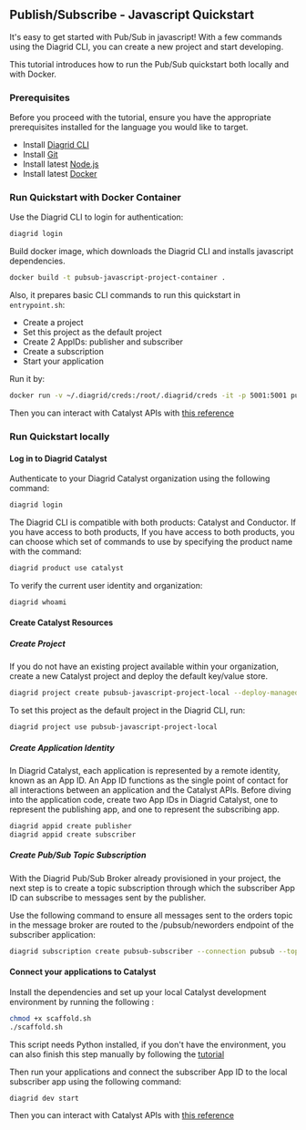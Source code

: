 ## Publish/Subscribe - Javascript Quickstart

It's easy to get started with Pub/Sub in javascript!
With a few commands using the Diagrid CLI, you can create a new project and start developing.

This tutorial introduces how to run the Pub/Sub quickstart both locally and with Docker.


### Prerequisites
Before you proceed with the tutorial, ensure you have the appropriate prerequisites installed for the language you would like to target.

- Install [Diagrid CLI](https://docs.diagrid.io/catalyst/references/cli-reference/intro/)
- Install [Git](https://git-scm.com/downloads)
- Install latest [Node.js](https://nodejs.org/en/)
- Install latest [Docker](https://docs.docker.com/engine/install/)


### Run Quickstart with Docker Container

Use the Diagrid CLI to login for authentication:

```sh
diagrid login
```


<!-- STEP
name: Docker Build
tags:
  - container
-->


Build docker image, which downloads the Diagrid CLI and installs javascript dependencies. 

```sh
docker build -t pubsub-javascript-project-container .
```


<!-- END_STEP -->


Also, it prepares basic CLI commands to run this quickstart in `entrypoint.sh`:
- Create a project
- Set this project as the default project
- Create 2 AppIDs: publisher and subscriber
- Create a subscription
- Start your application 

Run it by:
```sh
docker run -v ~/.diagrid/creds:/root/.diagrid/creds -it -p 5001:5001 pubsub-javascript-project-container
```

Then you can interact with Catalyst APIs with [this reference](https://docs.diagrid.io/catalyst/local-tutorials/key-value#interact-with-catalyst-apis)



### Run Quickstart locally

#### Log in to Diagrid Catalyst

Authenticate to your Diagrid Catalyst organization using the following command:

```sh
diagrid login
```

The Diagrid CLI is compatible with both products: Catalyst and Conductor.
If you have access to both products, If you have access to both products, you can choose which set of commands to use by specifying the product name with the command:

```sh
diagrid product use catalyst
```



To verify the current user identity and organization:
```sh
diagrid whoami
```

#### Create Catalyst Resources

##### Create Project

<!-- STEP
name: Create Catalyst Project
tags:
  - local
expected_stdout_lines:
  - "✓  Your request has been successfully submitted!"
  - "○  Check the status of your resource by running the following command:"
  - "✎  diagrid project get pubsub-javascript-project-local"
  - "○  Setting default project to pubsub-javascript-project-local"
-->


If you do not have an existing project available within your organization, create a new Catalyst project and deploy the default key/value store.
```sh
diagrid project create pubsub-javascript-project-local --deploy-managed-pubsub
```

<!-- END_STEP -->


<!-- STEP
name: Set Default Project
tags:
  - local
-->


To set this project as the default project in the Diagrid CLI, run:
```sh
diagrid project use pubsub-javascript-project-local
```


<!-- END_STEP -->


##### Create Application Identity
<!-- STEP
name: Create AppID 
sleep: 30
tags:
  - local
expected_stdout_lines:
  - "✓  Your request has been successfully submitted!"
  - "○  Check the status of your resource by running the following command:"
  - "✎  diagrid appid get publisher --project pubsub-javascript-project-local"
  - "✓  Your request has been successfully submitted!"
  - "○  Check the status of your resource by running the following command:"
  - "✎  diagrid appid get subscriber --project pubsub-javascript-project-local"
-->

In Diagrid Catalyst, each application is represented by a remote identity, known as an App ID.
An App ID functions as the single point of contact for all interactions between an application and the Catalyst APIs.
Before diving into the application code, create two App IDs in Diagrid Catalyst, one to represent the publishing app, and one to represent the subscribing app.

```sh
diagrid appid create publisher
diagrid appid create subscriber
```


<!-- END_STEP -->

##### Create Pub/Sub Topic Subscription
<!-- STEP
name: Create Subscription 
sleep: 20
tags:
  - local
expected_stdout_lines:
  - "✓  Your request has been successfully submitted!"
-->

With the Diagrid Pub/Sub Broker already provisioned in your project, the next step is to create a topic subscription through which the subscriber App ID can subscribe to messages sent by the publisher.

Use the following command to ensure all messages sent to the orders topic in the message broker are routed to the /pubsub/neworders endpoint of the subscriber application:

```sh
diagrid subscription create pubsub-subscriber --connection pubsub --topic orders --route /pubsub/neworders --scopes subscriber
```


<!-- END_STEP -->


#### Connect your applications to Catalyst

<!-- STEP
name: Scaffold Dev Config
sleep: 5
tags:
  - local
-->


Install the dependencies and set up your local Catalyst development environment by running the following :

```sh
chmod +x scaffold.sh
./scaffold.sh
```

This script needs Python installed, if you don't have the environment, you can also finish this step manually by following the [tutorial](https://docs.diagrid.io/catalyst/local-tutorials/publish-subscribe#connect-your-applications-to-catalyst)

<!-- END_STEP -->


Then run your applications and connect the subscriber App ID to the local subscriber app using the following command:
```sh
diagrid dev start 
```


Then you can interact with Catalyst APIs with [this reference](https://docs.diagrid.io/catalyst/local-tutorials/key-value#interact-with-catalyst-apis)
